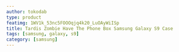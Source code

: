 ```yaml
---
author: tokodab
type: product
featimg: 1WV1k_53nc5FOOOqjq4k20_LuOAyWiISp
title: Tardis Zombie Have The Phone Box Samsung Galaxy S9 Case
tags: [samsung, galaxy, s9]
category: [samsung]
---
```


